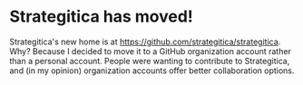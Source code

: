 # Strategitica has moved!

Strategitica's new home is at https://github.com/strategitica/strategitica. Why? Because I decided to move it to a GitHub organization account rather than a personal account. People were wanting to contribute to Strategitica, and (in my opinion) organization accounts offer better collaboration options.
